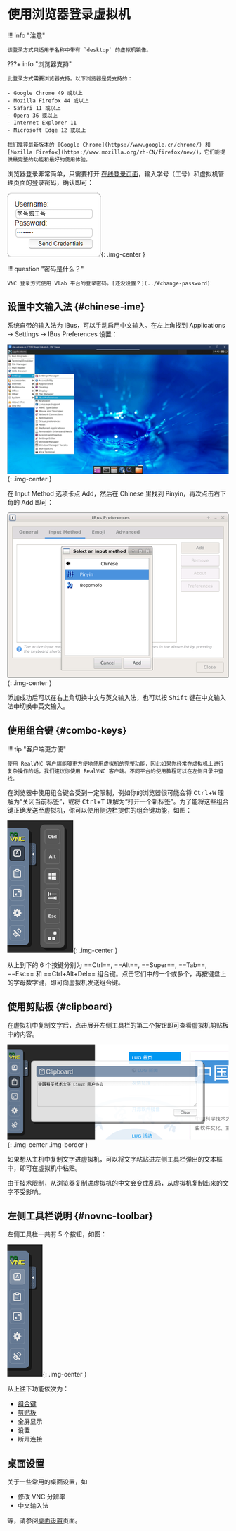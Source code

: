 # 使用浏览器登录虚拟机

!!! info "注意"

    该登录方式只适用于名称中带有 `desktop` 的虚拟机镜像。

???+ info "浏览器支持"

    此登录方式需要浏览器支持。以下浏览器是受支持的：

    - Google Chrome 49 或以上
    - Mozilla Firefox 44 或以上
    - Safari 11 或以上
    - Opera 36 或以上
    - Internet Explorer 11
    - Microsoft Edge 12 或以上

    我们推荐最新版本的 [Google Chrome](https://www.google.cn/chrome/) 和 [Mozilla Firefox](https://www.mozilla.org/zh-CN/firefox/new/)，它们能提供最完整的功能和最好的使用体验。

浏览器登录非常简单，只需要打开 [在线登录页面](https://vlab.ustc.edu.cn/vm-vnc)，输入学号（工号）和虚拟机管理页面的登录密码，确认即可：

![noVNC Authentication Dialog](../images/novnc-auth.png){: .img-center }

!!! question "密码是什么？"

    VNC 登录方式使用 Vlab 平台的登录密码。[还没设置？](../#change-password)

## 设置中文输入法 {#chinese-ime}

系统自带的输入法为 IBus，可以手动启用中文输入。在左上角找到 Applications → Settings → IBus Preferences 设置：

![Menu - IBus Preferences](../images/menu-ibus-settings.png){: .img-center }

在 Input Method 选项卡点 Add，然后在 Chinese 里找到 Pinyin，再次点击右下角的 Add 即可：

![IBus Preferences - Add Chinese Pinyin](../images/ibus-add-pinyin.png){: .img-center }

添加成功后可以在右上角切换中文与英文输入法，也可以按 <kbd>Shift</kbd> 键在中文输入法中切换中英文输入。

## 使用组合键 {#combo-keys}

!!! tip "客户端更方便"

    使用 RealVNC 客户端能够更方便地使用虚拟机的完整功能，因此如果你经常在虚拟机上进行复杂操作的话，我们建议你使用 RealVNC 客户端。不同平台的使用教程可以在左侧目录中查找。

在浏览器中使用组合键会受到一定限制，例如你的浏览器很可能会将 <kbd>Ctrl</kbd>+<kbd>W</kbd> 理解为“关闭当前标签”，或将 <kbd>Ctrl</kbd>+<kbd>T</kbd> 理解为“打开一个新标签”。为了能将这些组合键正确发送至虚拟机，你可以使用侧边栏提供的组合键功能，如图：

![noVNC Combo Keys](../images/novnc-combo-keys.png){: .img-center }

从上到下的 6 个按键分别为 ==Ctrl==, ==Alt==, ==Super==, ==Tab==, ==Esc== 和 ==Ctrl+Alt+Del== 组合键。点击它们中的一个或多个，再按键盘上的字母数字键，即可向虚拟机发送组合键。

## 使用剪贴板 {#clipboard}

<!--使用剪贴板时请确保虚拟机中的 VNC config 对话框是开启状态。-->

在虚拟机中复制文字后，点击展开左侧工具栏的第二个按钮即可查看虚拟机剪贴板中的内容。

![noVNC Clipboard Utility](../images/novnc-clipboard.png){: .img-center .img-border }

如果想从主机中复制文字进虚拟机，可以将文字粘贴进左侧工具栏弹出的文本框中，即可在虚拟机中粘贴。

由于技术限制，从浏览器复制进虚拟机的中文会变成乱码，从虚拟机复制出来的文字不受影响。

## 左侧工具栏说明 {#novnc-toolbar}

左侧工具栏一共有 5 个按钮，如图：

![noVNC Toolbar](../images/novnc-toolbar.png){: .img-center }

从上往下功能依次为：

- [组合键](#combo-keys)
- [剪贴板](#clipboard)
- 全屏显示
- 设置
- 断开连接

## 桌面设置

关于一些常用的桌面设置，如

- 修改 VNC 分辨率
- 中文输入法

等，请参阅[桌面设置](../desktop-settings)页面。
